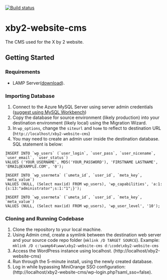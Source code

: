 [![Build status](https://dev.azure.com/xby2/website/_apis/build/status/website-cms-CI)](https://dev.azure.com/xby2/website/_build/latest?definitionId=10)

# xby2-website-cms

The CMS used for the X by 2 website.

## Getting Started

### Requirements

- LAMP Server([download](http://www.wampserver.com/en/)).

### Importing Database

1. Connect to the Azure MySQL Server using server admin credentials ([suggest using MySQL Workbench](https://www.mysql.com/products/workbench/))
1. Copy the database for source environment (likely production) into your destination environment (likely local) using the Migration Wizard.
1. In `wp_options`, change the `siteurl` and `home` to reflect to destination URL (`http://localhost/xby2-website-cms`)
1. You may need to create an admin user inside the destination database. SQL statement is below:

```
INSERT INTO `wp_users` (`user_login`, `user_pass`, `user_nicename`, `user_email`, `user_status`)
VALUES ('YOUR_USERNAME', MD5('YOUR_PASSWORD'), 'FIRSTNAME LASTNAME', 'EMAIL@EXAMPLE.COM', '0');

INSERT INTO `wp_usermeta` (`umeta_id`, `user_id`, `meta_key`, `meta_value`)
VALUES (NULL, (Select max(id) FROM wp_users), 'wp_capabilities', 'a:1:{s:13:"administrator";s:1:"1";}');

INSERT INTO `wp_usermeta` (`umeta_id`, `user_id`, `meta_key`, `meta_value`)
VALUES (NULL, (Select max(id) FROM wp_users), 'wp_user_level', '10');
```

### Cloning and Running Codebase

1. Clone the repository to your local machine.
1. Using Admin cmd, create a symlink between the destination web server and your source code repo folder (`mklink /D TARGET SOURCE`). Example: `mklink /D c:\wamp64\www\xby2-website-cms d:\code\xby2-website-cms`
1. Access the WordPress instance using localhost. (http://localhost/xby2-website-cms)
1. Run through the 5-minute install, using the newly created database.
1. Log in while bypassing MiniOrange SSO configuration: (http://localhost/xby2-website-cms/wp-login.php?saml_sso=false).
